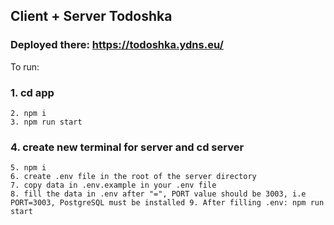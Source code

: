 ## Client + Server Todoshka 

### Deployed there: https://todoshka.ydns.eu/ 

To run:
### 1. cd app 
    2. npm i
    3. npm run start
### 4. create new terminal for server and cd server
    5. npm i 
    6. create .env file in the root of the server directory 
    7. copy data in .env.example in your .env file
    8. fill the data in .env after "=", PORT value should be 3003, i.e PORT=3003, PostgreSQL must be installed 9. After filling .env: npm run start

